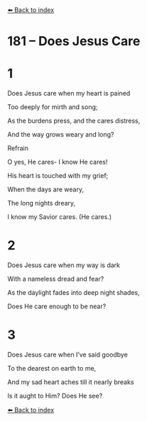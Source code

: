 [⬅️ Back to index](../README.md)

# 181 – Does Jesus Care





# 1

Does Jesus care when my heart is pained

Too deeply for mirth and song;

As the burdens press, and the cares distress,

And the way grows weary and long?



Refrain

O yes, He cares- I know He cares!

His heart is touched with my grief;

When the days are weary,

The long nights dreary,

I know my Savior cares. (He cares.)



# 2

Does Jesus care when my way is dark

With a nameless dread and fear?

As the daylight fades into deep night shades,

Does He care enough to be near?



# 3

Does Jesus care when I’ve said goodbye

To the dearest on earth to me,

And my sad heart aches till it nearly breaks ­

Is it aught to Him? Does He see?

[⬅️ Back to index](../README.md)
